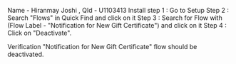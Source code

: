 Name - Hiranmay Joshi , QId - U1103413
Install
	step 1 : Go to Setup
	Step 2 : Search "Flows" in Quick Find and click on it
	Step 3 : Search for Flow with (Flow Label - "Notification for New Gift Certificate") and click on it
	Step 4 : Click on "Deactivate".
	
Verification 
	"Notification for New Gift Certificate" flow should be deactivated.
